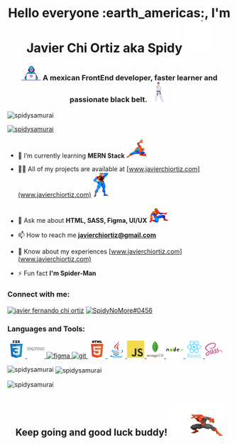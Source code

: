 <h1 align="center">Hello everyone :earth_americas:, I'm Javier Chi Ortiz aka Spidy <img src="https://github.com/SpidySamurai/SpidySamurai/blob/master/Assets/saludo-spidy.gif" width="60px"> </h1> 
<h3 align="center"> <img src="https://github.com/SpidySamurai/SpidySamurai/blob/master/Assets/Developer.gif" width="45px"> A mexican FrontEnd developer, faster learner and passionate black belt. <img src="https://github.com/SpidySamurai/SpidySamurai/blob/master/Assets/karate-p.gif" width="45px"></h3>

<p align="left"> <img src="https://komarev.com/ghpvc/?username=spidysamurai&label=Profile%20views&color=0e75b6&style=flat" alt="spidysamurai" /> </p>

<p align="left"> <a href="https://github.com/ryo-ma/github-profile-trophy"><img src="https://github-profile-trophy.vercel.app/?username=spidysamurai" alt="spidysamurai" /></a> </p>

- 🌱 I’m currently learning **MERN Stack** <img src="https://github.com/SpidySamurai/SpidySamurai/blob/master/Assets/work-spidy.gif" width="50px">

- 👨‍💻 All of my projects are available at [www.javierchiortiz.com](www.javierchiortiz.com) <img src="https://github.com/SpidySamurai/SpidySamurai/blob/master/Assets/learn-spidy.gif" width="35px">

- 💬 Ask me about **HTML, SASS, Figma, UI/UX** <img src="https://github.com/SpidySamurai/SpidySamurai/blob/master/Assets/help-spidy.gif" width="50px">

- 📫 How to reach me **javierchiortiz@gmail.com**

- 📄 Know about my experiences [www.javierchiortiz.com](www.javierchiortiz.com)

- ⚡ Fun fact **I'm Spider-Man**

<h3 align="left">Connect with me:</h3>
<p align="left">
<a href="https://linkedin.com/in/javier fernando chi ortiz" target="blank"><img align="center" src="https://raw.githubusercontent.com/rahuldkjain/github-profile-readme-generator/master/src/images/icons/Social/linked-in-alt.svg" alt="javier fernando chi ortiz" height="30" width="40" /></a>
<a href="https://discord.gg/SpidyNoMore#0456" target="blank"><img align="center" src="https://raw.githubusercontent.com/rahuldkjain/github-profile-readme-generator/master/src/images/icons/Social/discord.svg" alt="SpidyNoMore#0456" height="30" width="40" /></a>
</p>

<h3 align="left">Languages and Tools:</h3>
<p align="left"> <a href="https://www.w3schools.com/css/" target="_blank" rel="noreferrer"> <img src="https://raw.githubusercontent.com/devicons/devicon/master/icons/css3/css3-original-wordmark.svg" alt="css3" width="40" height="40"/> </a> <a href="https://expressjs.com" target="_blank" rel="noreferrer"> <img src="https://raw.githubusercontent.com/devicons/devicon/master/icons/express/express-original-wordmark.svg" alt="express" width="40" height="40"/> </a> <a href="https://www.figma.com/" target="_blank" rel="noreferrer"> <img src="https://www.vectorlogo.zone/logos/figma/figma-icon.svg" alt="figma" width="40" height="40"/> </a> <a href="https://git-scm.com/" target="_blank" rel="noreferrer"> <img src="https://www.vectorlogo.zone/logos/git-scm/git-scm-icon.svg" alt="git" width="40" height="40"/> </a> <a href="https://www.w3.org/html/" target="_blank" rel="noreferrer"> <img src="https://raw.githubusercontent.com/devicons/devicon/master/icons/html5/html5-original-wordmark.svg" alt="html5" width="40" height="40"/> </a> <a href="https://www.java.com" target="_blank" rel="noreferrer"> <img src="https://raw.githubusercontent.com/devicons/devicon/master/icons/java/java-original.svg" alt="java" width="40" height="40"/> </a> <a href="https://developer.mozilla.org/en-US/docs/Web/JavaScript" target="_blank" rel="noreferrer"> <img src="https://raw.githubusercontent.com/devicons/devicon/master/icons/javascript/javascript-original.svg" alt="javascript" width="40" height="40"/> </a> <a href="https://www.mongodb.com/" target="_blank" rel="noreferrer"> <img src="https://raw.githubusercontent.com/devicons/devicon/master/icons/mongodb/mongodb-original-wordmark.svg" alt="mongodb" width="40" height="40"/> </a> <a href="https://nodejs.org" target="_blank" rel="noreferrer"> <img src="https://raw.githubusercontent.com/devicons/devicon/master/icons/nodejs/nodejs-original-wordmark.svg" alt="nodejs" width="40" height="40"/> </a> <a href="https://reactjs.org/" target="_blank" rel="noreferrer"> <img src="https://raw.githubusercontent.com/devicons/devicon/master/icons/react/react-original-wordmark.svg" alt="react" width="40" height="40"/> </a> <a href="https://sass-lang.com" target="_blank" rel="noreferrer"> <img src="https://raw.githubusercontent.com/devicons/devicon/master/icons/sass/sass-original.svg" alt="sass" width="40" height="40"/> </a> </p>

<p><img align="left" src="https://github-readme-stats.vercel.app/api/top-langs?username=spidysamurai&show_icons=true&locale=en&layout=compact" alt="spidysamurai" /></p>

<p>&nbsp;<img align="center" src="https://github-readme-stats.vercel.app/api?username=spidysamurai&show_icons=true&locale=en" alt="spidysamurai" /></p>

<p><img align="center" src="https://github-readme-streak-stats.herokuapp.com/?user=spidysamurai&" alt="spidysamurai" /></p>

<h2 align="center">Keep going and good luck buddy! <img src="https://github.com/SpidySamurai/SpidySamurai/blob/master/Assets/good-spidy.gif" width="120px"></h2>
